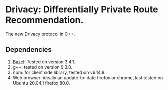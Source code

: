 # Drivacy: Differentially Private Route Recommendation.

The new Drivacy protocol in C++.

## Dependencies

1. [Bazel](https://docs.bazel.build/versions/master/install.html): Tested on version 3.4.1.
2. g++: tested on version 9.3.0.
3. npm: for client side library, tested on v6.14.8.
4. Web browser: ideally an update-to-date firefox or chrome, last tested on Ubuntu 20.04.1 firefox 80.0.
